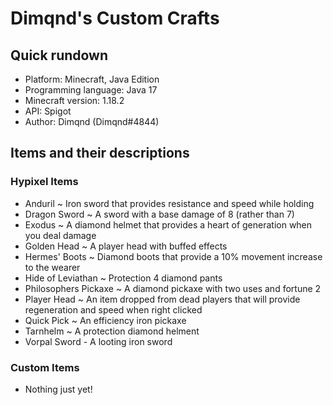# Dimqnd's Custom Crafts
## Quick rundown
- Platform: Minecraft, Java Edition
- Programming language: Java 17
- Minecraft version: 1.18.2
- API: Spigot
- Author: Dimqnd (Dimqnd#4844)
## Items and their descriptions
### Hypixel Items
- Anduril ~ Iron sword that provides resistance and speed while holding
- Dragon Sword ~ A sword with a base damage of 8 (rather than 7)
- Exodus ~ A diamond helmet that provides a heart of generation when you deal damage
- Golden Head ~ A player head with buffed effects
- Hermes' Boots ~ Diamond boots that provide a 10% movement increase to the wearer
- Hide of Leviathan ~ Protection 4 diamond pants
- Philosophers Pickaxe ~ A diamond pickaxe with two uses and fortune 2
- Player Head ~ An item dropped from dead players that will provide regeneration and speed when right clicked
- Quick Pick ~ An efficiency iron pickaxe
- Tarnhelm ~ A protection diamond helment
- Vorpal Sword - A looting iron sword
### Custom Items
- Nothing just yet!
